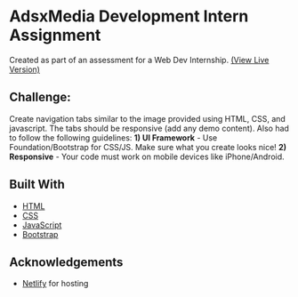 # AdsxMedia Development Intern Assignment
Created as part of an assessment for a Web Dev Internship. <a href="https://accordion-to-tabs.netlify.app/">\(View Live Version\)</a>



## Challenge:
Create navigation tabs similar to the image provided using HTML, CSS, and javascript. The tabs should be responsive (add any demo content).
Also had to follow the following guidelines:
**1) UI Framework** - Use Foundation/Bootstrap for CSS/JS. Make sure what you create looks nice!
**2) Responsive** - Your code must work on mobile devices like iPhone/Android.



## Built With
- [HTML](https://developer.mozilla.org/en-US/docs/Web/HTML)
- [CSS](https://developer.mozilla.org/en-US/docs/Web/CSS)
- [JavaScript](https://developer.mozilla.org/en-US/docs/Web/JavaScript)
- [Bootstrap](https://getbootstrap.com/)



## Acknowledgements
- [Netlify](https://www.netlify.com/) for hosting
